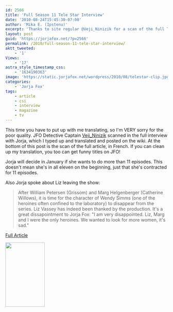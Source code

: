 ```yaml
---
id: 2566
title: 'Full Season 11 Tele Star Interview'
date: '2010-08-24T15:45:30-07:00'
author: 'Mika E. (Ipstenu)'
excerpt: 'Thanks to site regular @Veji_Ninizik for a scan of the full Tele Star interview with Jorja.  You can blame me for the horrific translation!'
layout: post
guid: 'https://jorjafox.net/?p=2566'
permalink: /2010/full-season-11-tele-star-interview/
aktt_tweeted:
    - '1'
Views:
    - '17'
astra_style_timestamp_css:
    - '1634190363'
image: 'https://static.jorjafox.net/wordpress/2010/08/telestar-clip.jpg'
categories:
    - 'Jorja Fox'
tags:
    - article
    - csi
    - interview
    - magazine
    - tv
---
```


This time you have to put up with me translating, so I'm VERY sorry for the poor quality. JFO Detective Captain <a href="https://jorjafox.net/members/ninizik/">Veji_Ninizik</a> scanned in the full interview with Jorja, which I typed up and translated and posted on the wiki.  At the bottom of this post is the scan of the full article, in French. If you can clean up my translation, you too can get funny titles on JFO!

Jorja will decide in January if she wants to do more than 11 episodes. This doesn't mean she's in all eleven on the beginning, just that she's contracted for 11 episodes.

Also Jorja spoke about Liz leaving the show:
<blockquote>After William Petersen (Grissom) and Marg Helgenberger (Catherine Willows), it is time for the character of Wendy Simms (one of the heroines often confined to the laboratory) to disappear from the series. Liz Vassey has indeed been thanked by the production. It's a great dissapointment to Jorja Fox: "I am very disappointed. Liz, Marg and I were the only heroines. We wanted to look for more women, it's sad."</blockquote>

<a href="https://jorjafox.net/wiki/Télé_Star_Magazine_(23_August_2010)">Full Article</a>

<a href="https://jorjafox.net/2010/full-season-11-tele-star-interview/telestar-20100823/" rel="attachment wp-att-2567"><img src="//static.jorjafox.net/wordpress/2010/08/telestar-20100823-122x200.jpg" alt="" title="telestar-20100823" width="122" height="200" class="alignleft size-medium wp-image-2567" /></a>
